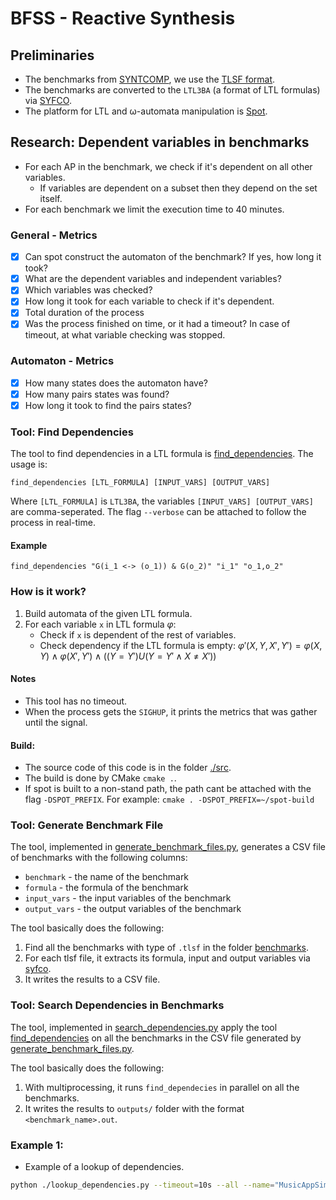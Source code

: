 # BFSS - Reactive Synthesis 

## Preliminaries
* The benchmarks from [SYNTCOMP](https://github.com/SYNTCOMP/benchmarks/tree/master), we use the [TLSF format](https://arxiv.org/pdf/1604.02284.pdf).
* The benchmarks are converted to the `LTL3BA` (a format of LTL formulas) via [SYFCO](https://github.com/reactive-systems/syfco).
* The platform for LTL and ω-automata manipulation is [Spot](https://spot.lrde.epita.fr/).

## Research: Dependent variables in benchmarks
* For each AP in the benchmark, we check if it's dependent on all other variables.
  * If variables are dependent on a subset then they depend on the set itself.
* For each benchmark we limit the execution time to 40 minutes.

### General - Metrics
- [x] Can spot construct the automaton of the benchmark? If yes, how long it took?
- [x] What are the dependent variables and independent variables? 
- [x] Which variables was checked?
- [x] How long it took for each variable to check if it's dependent.
- [x] Total duration of the process
- [x] Was the process finished on time, or it had a timeout? In case of timeout, at what variable checking was stopped.

### Automaton - Metrics
- [x] How many states does the automaton have?
- [x] How many pairs states was found?
- [x] How long it took to find the pairs states?

### Tool: Find Dependencies
The tool to find dependencies in a LTL formula is [find_dependencies](src/find_dependencies.cpp). The usage is:
```
find_dependencies [LTL_FORMULA] [INPUT_VARS] [OUTPUT_VARS]
```
Where `[LTL_FORMULA]` is `LTL3BA`,  the variables `[INPUT_VARS] [OUTPUT_VARS]` are comma-seperated.
The flag `--verbose` can be attached to follow the process in real-time.

#### Example

`find_dependencies "G(i_1 <-> (o_1)) & G(o_2)" "i_1" "o_1,o_2"`

### How is it work?
1. Build automata of the given LTL formula.
2. For each variable `x` in LTL formula $\varphi$:
   - Check if `x` is dependent of the rest of variables.
   - Check dependency if the LTL formula is empty: $\varphi'(X, Y, X', Y')=\varphi(X, Y)\wedge \varphi(X', Y')\wedge ((Y=Y')U(Y=Y' \wedge X \neq X'))$

#### Notes
* This tool has no timeout.
* When the process gets the `SIGHUP`, it prints the metrics that was gather until the signal. 

#### Build:
* The source code of this code is in the folder [./src](src/).
* The build is done by CMake `cmake .`.
* If spot is built to a non-stand path, the path cant be attached with the flag `-DSPOT_PREFIX`. For example: `cmake . -DSPOT_PREFIX=~/spot-build` 

### Tool: Generate Benchmark File
The tool, implemented in [generate_benchmark_files.py](./tools/generate_benchmarks_file.py), generates a CSV file of benchmarks with the following columns:

* `benchmark` - the name of the benchmark
* `formula` - the formula of the benchmark
* `input_vars` - the input variables of the benchmark
* `output_vars` - the output variables of the benchmark

The tool basically does the following:
1. Find all the benchmarks with type of `.tlsf` in the folder [benchmarks](benchmark).
2. For each tlsf file, it extracts its formula, input and output variables via [syfco](syfco).
3. It writes the results to a CSV file.

### Tool: Search Dependencies in Benchmarks
The tool, implemented in [search_dependencies.py](./tools/lookup_dependencies.py)
apply the tool [find_dependencies](src/find_dependencies.cpp) on all the benchmarks in the CSV file generated by [generate_benchmark_files.py](./tools/generate_benchmarks_file.py).

The tool basically does the following:
1. With multiprocessing, it runs `find_dependecies` in parallel on all the benchmarks.
2. It writes the results to `outputs/` folder with the format `<benchmark_name>.out`.

### Example 1:
* Example of a lookup of dependencies.
```bash
python ./lookup_dependencies.py --timeout=10s --all --name="MusicAppSimple" --algorithm=formula --find_deps_tool="../build/find_dependencies" --benchs_list="../benchmarks.csv" --output_dir="../outputs"
```

